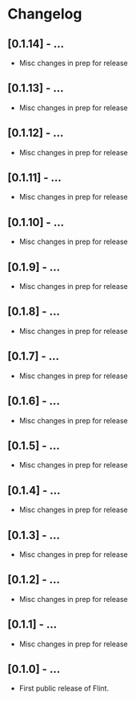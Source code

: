 # Changelog

## [0.1.14] - ...
- Misc changes in prep for release

## [0.1.13] - ...
- Misc changes in prep for release

## [0.1.12] - ...
- Misc changes in prep for release

## [0.1.11] - ...
- Misc changes in prep for release

## [0.1.10] - ...
- Misc changes in prep for release

## [0.1.9] - ...
- Misc changes in prep for release

## [0.1.8] - ...
- Misc changes in prep for release

## [0.1.7] - ...
- Misc changes in prep for release

## [0.1.6] - ...
- Misc changes in prep for release

## [0.1.5] - ...
- Misc changes in prep for release

## [0.1.4] - ...
- Misc changes in prep for release

## [0.1.3] - ...
- Misc changes in prep for release

## [0.1.2] - ...
- Misc changes in prep for release

## [0.1.1] - ...
- Misc changes in prep for release

## [0.1.0] - ...
- First public release of Flint.
